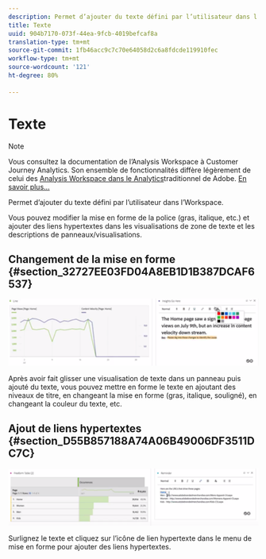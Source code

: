 ```yaml
---
description: Permet d’ajouter du texte défini par l’utilisateur dans l’Workspace.
title: Texte
uuid: 904b7170-073f-44ea-9fcb-4019befcaf8a
translation-type: tm+mt
source-git-commit: 1fb46acc9c7c70e64058d2c6a8fdcde119910fec
workflow-type: tm+mt
source-wordcount: '121'
ht-degree: 80%

---
```



# Texte

>[!NOTE]
>
>Vous consultez la documentation de l’Analysis Workspace à Customer Journey Analytics. Son ensemble de fonctionnalités diffère légèrement de celui des [Analysis Workspace dans le Analytics](https://docs.adobe.com/content/help/fr-FR/analytics/analyze/analysis-workspace/home.html)traditionnel de Adobe. [En savoir plus...](/help/getting-started/cja-aa.md)

Permet d’ajouter du texte défini par l’utilisateur dans l’Workspace.

Vous pouvez modifier la mise en forme de la police (gras, italique, etc.) et ajouter des liens hypertextes dans les visualisations de zone de texte et les descriptions de panneaux/visualisations.

## Changement de la mise en forme {#section_32727EE03FD04A8EB1D1B387DCAF6537}

![](assets/rich-text1.png)

Après avoir fait glisser une visualisation de texte dans un panneau puis ajouté du texte, vous pouvez mettre en forme le texte en ajoutant des niveaux de titre, en changeant la mise en forme (gras, italique, souligné), en changeant la couleur du texte, etc.

## Ajout de liens hypertextes {#section_D55B857188A74A06B49006DF3511DC7C}

![](assets/rich-text2.png)

Surlignez le texte et cliquez sur l’icône de lien hypertexte dans le menu de mise en forme pour ajouter des liens hypertextes.

